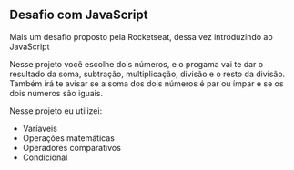 ## Desafio com JavaScript

Mais um desafio proposto pela Rocketseat, dessa vez introduzindo ao JavaScript

Nesse projeto você escolhe dois números, e o progama vai te dar o resultado da soma, subtração, multiplicação, divisão e o resto da divisão.
Também irá te avisar se a soma dos dois números é par ou ímpar e se os dois números são iguais.

Nesse projeto eu utilizei:
- Varíaveis
- Operações matemáticas
- Operadores comparativos
- Condicional